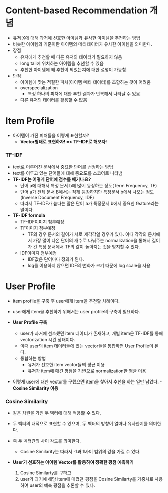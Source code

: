 # Content-based Recommendation 개념
- 유저 X에 대해 과거에 선호한 아이템과 유사한 아이템을 추천하는 방법
- 비슷한 아이템의 기준이란 아이템의 메타데이터가 유사한 아이템을 의미한다.
- 장점 
    - 유저에게 추천할 때 다른 유저의 데이터가 필요하지 않음
    - long tail에 위치하는 아이템을 추천할 수 있음
    - 추천한 아이템에 왜 추천이 되었는지에 대한 설명이 가능함
- 단점
    - 아이템에 맞는 적절한 피처(아이템 메타 데이터)를 조합하는 것이 어려움
    - overspecialization
        - 특정 하나의 피처에 대한 추천 결과가 반복해서 나타날 수 있음
    - 다른 유저의 데이터를 활용할 수 없음

# Item Profile
- 아이템이 가진 피처들을 어떻게 표현할까?
    - **Vector형태로 표현하자! => TF-IDF로 해보자!**

### TF-IDF
- text로 이루어진 문서에서 중요한 단어를 선정하는 방법
- text를 이루고 있는 단어들에 대해 중요도를 스코어로 나타냄
- **TF-IDF는 어떻게 단어에 점수를 매기나요?** 
    - 단어 a에 대해서 특정 문서 b에 많이 등장하는 정도(Term Frequency, TF)
    - 단어 a가 전체 문서 B에서는 적게 등장하지만 특정문서 b에서 나오는 정도(Inverse Document Frequency, IDF)
    - 따라서 TF-IDF가 높다는 말은 단어 a가 특정문서 b에서 중요한 feature라는 말이다.
- **TF-IDF formula**
    - TF-IDF이미지 첨부예정
    - TF이미지 첨부예정
        - TF의 경우 문서의 길이가 서로 제각각일 경우가 있다. 이때 각각의 문서에서 가장 많이 나온 단어의 개수로 나눠주는 normalization을 통해서 길이가 긴 특정 문서에서 TF의 값이 높아지는 것을 방지할 수 있다.
    - IDF이미지 첨부예정
        - IDF값은 단어마다 정의가 된다.
        - log를 이용하지 않으면 IDF의 변화가 크기 때문에 log scale을 사용

# User Profile
- item profile을 구축 후 user에게 item을 추천할 차례이다.
- user에게 item을 추천하기 위해서는 user profile의 구축이 필요하다.
- **User Profile 구축**
    - user가 과거에 선호했던 item 데이터가 존재하고, 개별 item은 TF-IDF를 통해 vectorization 시킨 상태이다.
    - 이때 user의 item 데이터들에 있는 vector들을 통합하면 User Profile이 된다.
    - 통합하는 방법
        - 유저가 선호한 item vector들의 평균 이용
        - 유저가 item에 매긴 평점을 기반으로 normalization한 평균 이용

- 이렇게 user에 대한 vector를 구했으면 item을 찾아서 추천을 하는 일만 남았다.
    -**Cosine Similarity 이용**

### Cosine Similarity 
- 같은 차원을 가진 두 벡터에 대해 적용할 수 있다.
- 두 벡터의 내적으로 표현할 수 있으며, 두 벡터의 방향이 얼마나 유사한지를 의미한다.
- 즉 두 벡터간의 사이 각도를 의미한다.
    - Cosine Similarity는 따라서 -1과 1사이 범위의 값을 가질 수 있다.

- **User가 선호하는 아이템 Vector를 활용하여 정확한 평점 예측하기**
    1. Cosine Similarty를 구하고
    2. user가 과거에 해당 item에 매겼던 평점을 Cosine Similarty를 가중치로 사용하여 user의 예측 평점을 추론할 수 있다.
